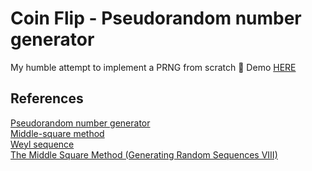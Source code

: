 # Coin Flip - Pseudorandom number generator

My humble attempt to implement a PRNG from scratch 💪
Demo [HERE](https://anchowake.github.io/PRNG/)

## References

[Pseudorandom number generator](https://en.wikipedia.org/wiki/Pseudorandom_number_generator)  
[Middle-square method](https://en.wikipedia.org/wiki/Middle-square_method)  
[Weyl sequence](https://en.wikipedia.org/wiki/Weyl_sequence)  
[The Middle Square Method (Generating Random Sequences VIII)](https://hbfs.wordpress.com/2017/11/21/the-middle-square-method-generating-random-sequences-viii/)  